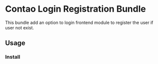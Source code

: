 # Contao Login Registration Bundle

This bundle add an option to login frontend module to register the user if user not exist.

## Usage

### Install



